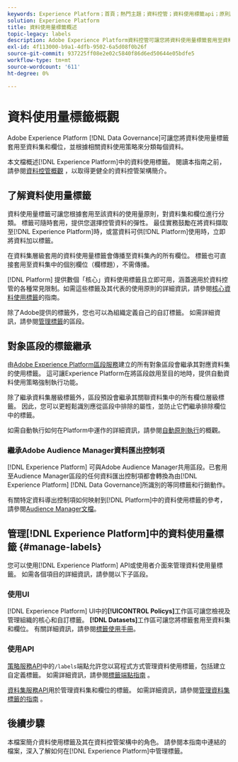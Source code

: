 ```yaml
---
keywords: Experience Platform；首頁；熱門主題；資料控管；資料使用標籤api；原則服務api；資料使用標籤概觀
solution: Experience Platform
title: 資料使用量標籤概述
topic-legacy: labels
description: Adobe Experience Platform資料控管可讓您將資料使用量標籤套用至資料集和欄位，並根據相關資料使用量原則將每個欄位分類。 本檔案概述Experience Platform中的資料使用量標籤。
exl-id: 4f113000-b9a1-4dfb-9502-6a5d08f0b26f
source-git-commit: 937225ff08e2e02c5840f86d6ed50644e05bdfe5
workflow-type: tm+mt
source-wordcount: '611'
ht-degree: 0%

---
```


# 資料使用量標籤概觀

Adobe Experience Platform [!DNL Data Governance]可讓您將資料使用量標籤套用至資料集和欄位，並根據相關資料使用策略來分類每個資料。

本文檔概述[!DNL Experience Platform]中的資料使用標籤。 閱讀本指南之前，請參閱[資料控管概觀](../home.md) ，以取得更健全的資料控管架構簡介。

## 了解資料使用量標籤

資料使用量標籤可讓您根據套用至該資料的使用量原則，對資料集和欄位進行分類。 標籤可隨時套用，提供您選擇控管資料的彈性。 最佳實務鼓勵在將資料擷取至[!DNL Experience Platform]時，或當資料可供[!DNL Platform]使用時，立即將資料加以標籤。

在資料集層級套用的資料使用量標籤會傳播至資料集內的所有欄位。 標籤也可直接套用至資料集中的個別欄位（欄標題），不需傳播。

[!DNL Platform] 提供數個「核心」資料使用標籤且立即可用，涵蓋適用於資料控管的各種常見限制。如需這些標籤及其代表的使用原則的詳細資訊，請參閱[核心資料使用標籤](reference.md)的指南。

除了Adobe提供的標籤外，您也可以為組織定義自己的自訂標籤。 如需詳細資訊，請參閱[管理標籤](#manage-labels)的區段。

## 對象區段的標籤繼承

由[Adobe Experience Platform區段服務](../../segmentation/home.md)建立的所有對象區段會繼承其對應資料集的使用標籤。 這可讓Experience Platform在將區段啟用至目的地時，提供自動資料使用策略強制執行功能。

除了繼承資料集層級標籤外，區段預設會繼承其關聯資料集中的所有欄位層級標籤。 因此，您可以更輕鬆識別應從區段中排除的屬性，並防止它們繼承排除欄位中的標籤。

如需自動執行如何在Platform中運作的詳細資訊，請參閱[自動原則執行](../enforcement/auto-enforcement.md)的概觀。

### 繼承Adobe Audience Manager資料匯出控制項

[!DNL Experience Platform] 可與Adobe Audience Manager共用區段。已套用至Audience Manager區段的任何資料匯出控制項都會轉換為由[!DNL Experience Platform] [!DNL Data Governance]所識別的等同標籤和行銷動作。

有關特定資料導出控制項如何映射到[!DNL Platform]中的資料使用標籤的參考，請參閱[Audience Manager文檔](https://experienceleague.adobe.com/docs/audience-manager/user-guide/implementation-integration-guides/integration-experience-platform/aam-aep-audience-sharing.html#aam-data-export-control-in-aep)。

## 管理[!DNL Experience Platform]中的資料使用量標籤 {#manage-labels}

您可以使用[!DNL Experience Platform] API或使用者介面來管理資料使用量標籤。 如需各個項目的詳細資訊，請參閱以下子區段。

### 使用UI

[!DNL Experience Platform] UI中的&#x200B;**[!UICONTROL Policys]**&#x200B;工作區可讓您檢視及管理組織的核心和自訂標籤。 **[!DNL Datasets]**&#x200B;工作區可讓您將標籤套用至資料集和欄位。 有關詳細資訊，請參閱[標籤使用手冊](user-guide.md)。

### 使用API

[策略服務API](https://www.adobe.io/experience-platform-apis/references/policy-service/)中的`/labels`端點允許您以寫程式方式管理資料使用標籤，包括建立自定義標籤。 如需詳細資訊，請參閱[標籤端點指南](../api/labels.md) 。

[資料集服務API](https://www.adobe.io/experience-platform-apis/references/dataset-service/)用於管理資料集和欄位的標籤。 如需詳細資訊，請參閱[管理資料集標籤的指南](./dataset-api.md) 。

## 後續步驟

本檔案簡介資料使用標籤及其在資料控管架構中的角色。 請參閱本指南中連結的檔案，深入了解如何在[!DNL Experience Platform]中管理標籤。
